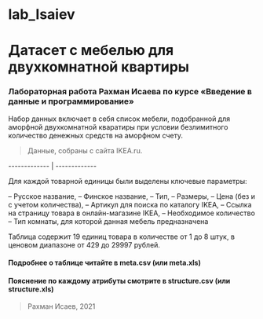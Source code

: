 # lab_Isaiev

# Датасет с мебелью для двухкомнатной квартиры #
### Лабораторная работа Рахман Исаева по курсе «Введение в данные и программирование» ###

Набор данных включает в себя список мебели, подобранной для аморфной двухкомнатной кваратиры при условии безлимитного количество денежных средств на аморфном счету. 

> Данные, собраны с сайта IKEA.ru.

------------- | -------------

Для каждой товарной единицы были выделены ключевые параметры:

– Русское название,
– Финское название,
– Тип, 
– Размеры,
– Цена (без и с учетом количества),
– Артикул для поиска по каталогу IKEA,
– Ссылка на страницу товара в онлайн-магазине IKEA,
– Необходимое количество
– Тип комнаты, для которой данная мебель предназначена 

Таблица содержит 19 единиц товара в количестве от 1 до 8 штук, в ценовом диапазоне от 429 до 29997 рублей.

#### Подробнее о таблице читайте в meta.csv (или meta.xls)
#### Пояснение по каждому атрибуты смотрите в structure.csv (или structure.xls)

> Рахман Исаев, 2021